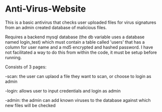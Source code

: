 # Anti-Virus-Website
This is a basic antivirus that checks user uploaded files for virus signatures from an admin created database of malicious files. 

Requires a backend mysql database (the db variable uses a database named login_test) which must contain a table called 'users' that has a column for user name and a md5 encrypted and hashed password. I have not facilitated a way to do this from within the code, it must be setup before running.

Consists of 3 pages:

-scan: the user can uplaod a file they want to scan, or choose to login as admin

-login: allows user to input credentials and login as admin

-admin: the admin can add known viruses to the database against which new files will be checked 
